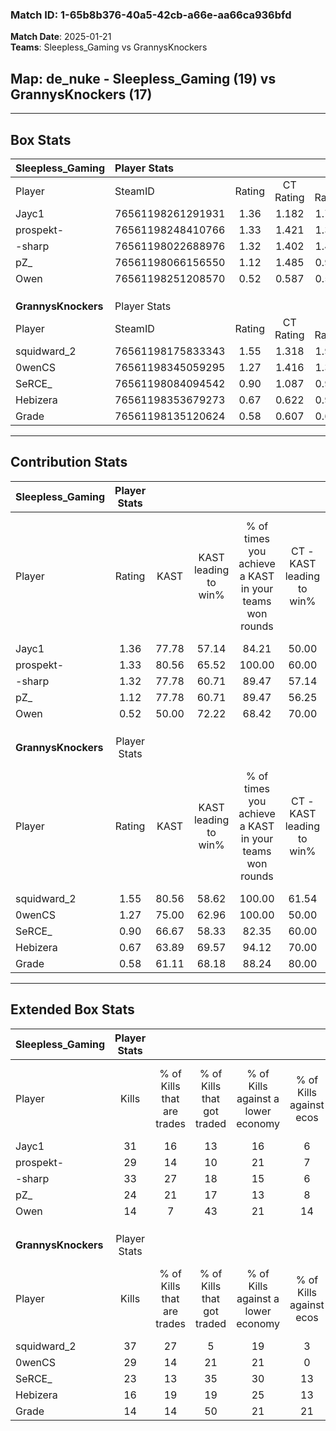 ### Match ID: 1-65b8b376-40a5-42cb-a66e-aa66ca936bfd  
**Match Date**: 2025-01-21  
**Teams**: Sleepless_Gaming vs GrannysKnockers  

## **Map**: de_nuke - Sleepless_Gaming (19) vs GrannysKnockers (17)  
---  

## Box Stats  

| **Sleepless_Gaming** | Player Stats      |        |           |          |       |       |       |         |        |      |     |
| :- | :- | :-: | :-: | :-: | :-: | :-: | :-: | :-: | :-: | :-: | :-: |
| Player               | SteamID           | Rating | CT Rating | T Rating | KAST  |  ADR  | Kills | Assists | Deaths | K/D  | HS% |
| Jayc1                | 76561198261291931 |  1.36  |   1.182   |  1.752   | 77.78 | 96.3  |  31   |    8    |   23   | 1.35 | 58  |
| prospekt-            | 76561198248410766 |  1.33  |   1.421   |  1.369   | 80.56 | 85.7  |  29   |    9    |   21   | 1.38 | 55  |
| -sharp               | 76561198022688976 |  1.32  |   1.402   |  1.420   | 77.78 | 83.5  |  33   |    6    |   26   | 1.27 | 45  |
| pZ_                  | 76561198066156550 |  1.12  |   1.485   |  0.937   | 77.78 | 71.3  |  24   |    5    |   22   | 1.09 | 70  |
| Owen                 | 76561198251208570 |  0.52  |   0.587   |  0.539   | 50.00 | 50.9  |  14   |    8    |   29   | 0.48 | 64  |
|                      |                   |        |           |          |       |       |       |         |        |      |     |
|                      |                   |        |           |          |       |       |       |         |        |      |     |
|                      |                   |        |           |          |       |       |       |         |        |      |     |
| **GrannysKnockers**  | Player Stats      |        |           |          |       |       |       |         |        |      |     |
| Player               | SteamID           | Rating | CT Rating | T Rating | KAST  |  ADR  | Kills | Assists | Deaths | K/D  | HS% |
| squidward_2          | 76561198175833343 |  1.55  |   1.318   |  1.902   | 80.56 | 103.7 |  37   |    2    |   22   | 1.68 | 32  |
| 0wenCS               | 76561198345059295 |  1.27  |   1.416   |  1.334   | 75.00 | 89.9  |  29   |    5    |   23   | 1.26 | 41  |
| SeRCE_               | 76561198084094542 |  0.90  |   1.087   |  0.929   | 66.67 | 76.4  |  23   |   10    |   32   | 0.72 | 60  |
| Hebizera             | 76561198353679273 |  0.67  |   0.622   |  0.919   | 63.89 | 43.0  |  16   |    6    |   27   | 0.59 | 62  |
| Grade                | 76561198135120624 |  0.58  |   0.607   |  0.692   | 61.11 | 48.7  |  14   |    5    |   29   | 0.48 | 57  |
---  

## Contribution Stats  

| **Sleepless_Gaming** | Player Stats |       |                      |                                                        |                           |                                                             |                          |                                                            |
| :- | :-: | :-: | :-: | :-: | :-: | :-: | :-: | :-: |
| Player               |    Rating    | KAST  | KAST leading to win% | % of times you achieve a KAST in your teams won rounds | CT - KAST leading to win% | CT - % of times you achieve a KAST in your teams won rounds | T - KAST leading to win% | T - % of times you achieve a KAST in your teams won rounds |
| Jayc1                |     1.36     | 77.78 |        57.14         |                         84.21                          |           50.00           |                            66.67                            |          62.50           |                           100.00                           |
| prospekt-            |     1.33     | 80.56 |        65.52         |                         100.00                         |           60.00           |                           100.00                            |          71.43           |                           100.00                           |
| -sharp               |     1.32     | 77.78 |        60.71         |                         89.47                          |           57.14           |                            88.89                            |          64.29           |                           90.00                            |
| pZ_                  |     1.12     | 77.78 |        60.71         |                         89.47                          |           56.25           |                           100.00                            |          66.67           |                           80.00                            |
| Owen                 |     0.52     | 50.00 |        72.22         |                         68.42                          |           70.00           |                            77.78                            |          75.00           |                           60.00                            |
|                      |              |       |                      |                                                        |                           |                                                             |                          |                                                            |
|                      |              |       |                      |                                                        |                           |                                                             |                          |                                                            |
|                      |              |       |                      |                                                        |                           |                                                             |                          |                                                            |
| **GrannysKnockers**  | Player Stats |       |                      |                                                        |                           |                                                             |                          |                                                            |
| Player               |    Rating    | KAST  | KAST leading to win% | % of times you achieve a KAST in your teams won rounds | CT - KAST leading to win% | CT - % of times you achieve a KAST in your teams won rounds | T - KAST leading to win% | T - % of times you achieve a KAST in your teams won rounds |
| squidward_2          |     1.55     | 80.56 |        58.62         |                         100.00                         |           61.54           |                           100.00                            |          56.25           |                           100.00                           |
| 0wenCS               |     1.27     | 75.00 |        62.96         |                         100.00                         |           50.00           |                           100.00                            |          81.82           |                           100.00                           |
| SeRCE_               |     0.90     | 66.67 |        58.33         |                         82.35                          |           60.00           |                            75.00                            |          57.14           |                           88.89                            |
| Hebizera             |     0.67     | 63.89 |        69.57         |                         94.12                          |           70.00           |                            87.50                            |          69.23           |                           100.00                           |
| Grade                |     0.58     | 61.11 |        68.18         |                         88.24                          |           80.00           |                           100.00                            |          58.33           |                           77.78                            |
---  

## Extended Box Stats  

| **Sleepless_Gaming** | Player Stats |                            |                            |                                    |                         |                              |                                 |        |                             |                                     |                          |                               |                            |
| :- | :-: | :-: | :-: | :-: | :-: | :-: | :-: | :-: | :-: | :-: | :-: | :-: | :-: |
| Player               |    Kills     | % of Kills that are trades | % of Kills that got traded | % of Kills against a lower economy | % of Kills against ecos | % of Kills that are flawless | % of Kills that are close duels | Deaths | % of Deaths that get traded | % of Deaths against a lower economy | % of Deaths against ecos | % of Deaths that are flawless | % of Deaths that are close |
| Jayc1                |      31      |             16             |             13             |                 16                 |            6            |              71              |                3                |   23   |             30              |                 13                  |            4             |              43               |             0              |
| prospekt-            |      29      |             14             |             10             |                 21                 |            7            |              66              |               14                |   21   |             19              |                 10                  |            0             |              52               |             10             |
| -sharp               |      33      |             27             |             18             |                 15                 |            6            |              58              |                6                |   26   |             23              |                  8                  |            0             |              77               |             4              |
| pZ_                  |      24      |             21             |             17             |                 13                 |            8            |              71              |                8                |   22   |             27              |                  5                  |            0             |              77               |             9              |
| Owen                 |      14      |             7              |             43             |                 21                 |           14            |              71              |                0                |   29   |             10              |                 14                  |            7             |              79               |             7              |
|                      |              |                            |                            |                                    |                         |                              |                                 |        |                             |                                     |                          |                               |                            |
|                      |              |                            |                            |                                    |                         |                              |                                 |        |                             |                                     |                          |                               |                            |
|                      |              |                            |                            |                                    |                         |                              |                                 |        |                             |                                     |                          |                               |                            |
| **GrannysKnockers**  | Player Stats |                            |                            |                                    |                         |                              |                                 |        |                             |                                     |                          |                               |                            |
| Player               |    Kills     | % of Kills that are trades | % of Kills that got traded | % of Kills against a lower economy | % of Kills against ecos | % of Kills that are flawless | % of Kills that are close duels | Deaths | % of Deaths that get traded | % of Deaths against a lower economy | % of Deaths against ecos | % of Deaths that are flawless | % of Deaths that are close |
| squidward_2          |      37      |             27             |             5              |                 19                 |            3            |              68              |                5                |   22   |             18              |                 14                  |            5             |              73               |             9              |
| 0wenCS               |      29      |             14             |             21             |                 21                 |            0            |              69              |                3                |   23   |             17              |                  9                  |            4             |              65               |             9              |
| SeRCE_               |      23      |             13             |             35             |                 30                 |           13            |              83              |                4                |   32   |             13              |                 19                  |            6             |              59               |             3              |
| Hebizera             |      16      |             19             |             19             |                 25                 |           13            |              56              |               13                |   27   |             26              |                  7                  |            4             |              67               |             7              |
| Grade                |      14      |             14             |             50             |                 21                 |           21            |              71              |                7                |   29   |             14              |                 21                  |            7             |              72               |             7              |

